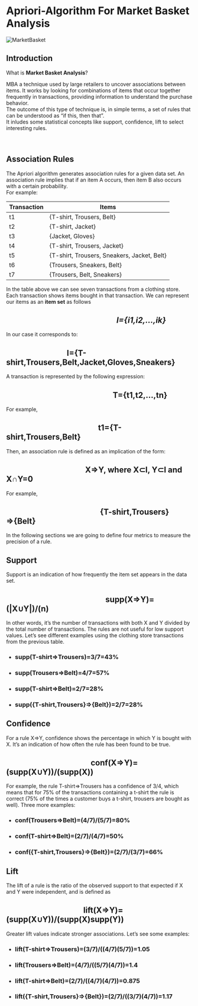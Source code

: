 # Apriori-Algorithm For Market Basket Analysis
![MarketBasket](https://user-images.githubusercontent.com/42936626/103854640-f6df8800-50d6-11eb-80a4-9fd55574cf95.jpg)

## Introduction

What is **Market Basket Analysis**?

MBA a technique used by large retailers to uncover associations between items. It works by looking for combinations of items that occur together frequently in transactions, providing information to understand the purchase behavior.<br />
The outcome of this type of technique is, in simple terms, a set of rules that can be understood as “if this, then that”.<br />
It inludes some statistical concepts  like support, confidence, lift to select interesting rules.<br /><br /><br />

## **Association Rules**
The Apriori algorithm generates association rules for a given data set. An association rule implies that if an item A occurs, then item B also occurs with a certain probability.</br>
For example:

Transaction | Items
------------ | ------------- 
t1	| {T-shirt, Trousers, Belt}
t2	| {T-shirt, Jacket}
t3	| {Jacket, Gloves}
t4	| {T-shirt, Trousers, Jacket}
t5	| {T-shirt, Trousers, Sneakers, Jacket, Belt}
t6	| {Trousers, Sneakers, Belt}
t7	| {Trousers, Belt, Sneakers}

In the table above we can see seven transactions from a clothing store. Each transaction shows items bought in that transaction. We can represent our items as an **item set** as follows</br>

##  &nbsp;&nbsp;&nbsp;&nbsp;&nbsp;&nbsp;&nbsp;&nbsp;&nbsp;&nbsp;&nbsp;&nbsp;&nbsp;&nbsp;&nbsp;&nbsp;&nbsp;&nbsp;&nbsp;&nbsp;&nbsp;&nbsp;&nbsp;&nbsp;&nbsp;&nbsp;&nbsp;&nbsp;&nbsp;&nbsp;&nbsp;&nbsp;&nbsp;&nbsp;&nbsp;&nbsp;&nbsp;&nbsp;&nbsp;&nbsp;&nbsp;&nbsp;&nbsp;&nbsp;&nbsp;&nbsp;&nbsp;&nbsp;&nbsp;&nbsp;&nbsp;&nbsp;&nbsp;&nbsp;&nbsp;&nbsp;&nbsp;&nbsp;&nbsp;  *I={i1,i2,...,ik}*

In our case it corresponds to:</br>
##  &nbsp;&nbsp;&nbsp;&nbsp;&nbsp;&nbsp;&nbsp;&nbsp;&nbsp;&nbsp;&nbsp;&nbsp;&nbsp;&nbsp;&nbsp;&nbsp;&nbsp;&nbsp;&nbsp;&nbsp;&nbsp;&nbsp;&nbsp;&nbsp;&nbsp;&nbsp;&nbsp;&nbsp;&nbsp;&nbsp;&nbsp;&nbsp; I={T-shirt,Trousers,Belt,Jacket,Gloves,Sneakers}

A transaction is represented by the following expression:

##  &nbsp;&nbsp;&nbsp;&nbsp;&nbsp;&nbsp;&nbsp;&nbsp;&nbsp;&nbsp;&nbsp;&nbsp;&nbsp;&nbsp;&nbsp;&nbsp;&nbsp;&nbsp;&nbsp;&nbsp;&nbsp;&nbsp;&nbsp;&nbsp;&nbsp;&nbsp;&nbsp;&nbsp;&nbsp;&nbsp;&nbsp;&nbsp;&nbsp;&nbsp;&nbsp;&nbsp;&nbsp;&nbsp;&nbsp;&nbsp;&nbsp;&nbsp;&nbsp;&nbsp;&nbsp;&nbsp;&nbsp;&nbsp;&nbsp;&nbsp;&nbsp;&nbsp;&nbsp;&nbsp;&nbsp;&nbsp;&nbsp; T={t1,t2,...,tn}

For example,
##  &nbsp;&nbsp;&nbsp;&nbsp;&nbsp;&nbsp;&nbsp;&nbsp;&nbsp;&nbsp;&nbsp;&nbsp;&nbsp;&nbsp;&nbsp;&nbsp;&nbsp;&nbsp;&nbsp;&nbsp;&nbsp;&nbsp;&nbsp;&nbsp;&nbsp;&nbsp;&nbsp;&nbsp;&nbsp;&nbsp;&nbsp;&nbsp;&nbsp;&nbsp;&nbsp;&nbsp;&nbsp;&nbsp;&nbsp;&nbsp;&nbsp;&nbsp;&nbsp;&nbsp;&nbsp;&nbsp;&nbsp;&nbsp;&nbsp; t1={T-shirt,Trousers,Belt}

Then, an association rule is defined as an implication of the form:

##  &nbsp;&nbsp;&nbsp;&nbsp;&nbsp;&nbsp;&nbsp;&nbsp;&nbsp;&nbsp;&nbsp;&nbsp;&nbsp;&nbsp;&nbsp;&nbsp;&nbsp;&nbsp;&nbsp;&nbsp;&nbsp;&nbsp;&nbsp;&nbsp;&nbsp;&nbsp;&nbsp;&nbsp;&nbsp;&nbsp;&nbsp;&nbsp;&nbsp;&nbsp;&nbsp;&nbsp;&nbsp;&nbsp;&nbsp;&nbsp;&nbsp;&nbsp; X⇒Y, where X⊂I, Y⊂I and X∩Y=0

For example,

##  &nbsp;&nbsp;&nbsp;&nbsp;&nbsp;&nbsp;&nbsp;&nbsp;&nbsp;&nbsp;&nbsp;&nbsp;&nbsp;&nbsp;&nbsp;&nbsp;&nbsp;&nbsp;&nbsp;&nbsp;&nbsp;&nbsp;&nbsp;&nbsp;&nbsp;&nbsp;&nbsp;&nbsp;&nbsp;&nbsp;&nbsp;&nbsp;&nbsp;&nbsp;&nbsp;&nbsp;&nbsp;&nbsp;&nbsp;&nbsp;&nbsp;&nbsp;&nbsp;&nbsp;&nbsp;&nbsp;&nbsp;&nbsp;&nbsp;&nbsp; {T-shirt,Trousers}⇒{Belt}

In the following sections we are going to define four metrics to measure the precision of a rule.

## **Support**
Support is an indication of how frequently the item set appears in the data set.

##  &nbsp;&nbsp;&nbsp;&nbsp;&nbsp;&nbsp;&nbsp;&nbsp;&nbsp;&nbsp;&nbsp;&nbsp;&nbsp;&nbsp;&nbsp;&nbsp;&nbsp;&nbsp;&nbsp;&nbsp;&nbsp;&nbsp;&nbsp;&nbsp;&nbsp;&nbsp;&nbsp;&nbsp;&nbsp;&nbsp;&nbsp;&nbsp;&nbsp;&nbsp;&nbsp;&nbsp;&nbsp;&nbsp;&nbsp;&nbsp;&nbsp;&nbsp;&nbsp;&nbsp;&nbsp;&nbsp;&nbsp;&nbsp;&nbsp;&nbsp;&nbsp;&nbsp;&nbsp; supp(X⇒Y)=(|X∪Y|)/(n)

In other words, it’s the number of transactions with both X and Y divided by the total number of transactions. The rules are not useful for low support values. Let’s see different examples using the clothing store transactions from the previous table.

* ### supp(T-shirt⇒Trousers)=3/7=43%
* ### supp(Trousers⇒Belt)=4/7=57%
* ### supp(T-shirt⇒Belt)=2/7=28%
* ### supp({T-shirt,Trousers}⇒{Belt})=2/7=28% </br>

## **Confidence**
For a rule X⇒Y, confidence shows the percentage in which Y is bought with X. It’s an indication of how often the rule has been found to be true.

##  &nbsp;&nbsp;&nbsp;&nbsp;&nbsp;&nbsp;&nbsp;&nbsp;&nbsp;&nbsp;&nbsp;&nbsp;&nbsp;&nbsp;&nbsp;&nbsp;&nbsp;&nbsp;&nbsp;&nbsp;&nbsp;&nbsp;&nbsp;&nbsp;&nbsp;&nbsp;&nbsp;&nbsp;&nbsp;&nbsp;&nbsp;&nbsp;&nbsp;&nbsp;&nbsp;&nbsp;&nbsp;&nbsp;&nbsp;&nbsp;&nbsp;&nbsp;&nbsp;&nbsp;&nbsp; conf(X⇒Y)=(supp(X∪Y))/(supp(X))

For example, the rule T-shirt⇒Trousers has a confidence of 3/4, which means that for 75% of the transactions containing a t-shirt the rule is correct (75% of the times a customer buys a t-shirt, trousers are bought as well). Three more examples:

* ### conf(Trousers⇒Belt)=(4/7)/(5/7)=80%

* ### conf(T-shirt⇒Belt)=(2/7)/(4/7)=50%

* ### conf({T-shirt,Trousers}⇒{Belt})=(2/7)/(3/7)=66%

## **Lift**
The lift of a rule is the ratio of the observed support to that expected if X and Y were independent, and is defined as

##  &nbsp;&nbsp;&nbsp;&nbsp;&nbsp;&nbsp;&nbsp;&nbsp;&nbsp;&nbsp;&nbsp;&nbsp;&nbsp;&nbsp;&nbsp;&nbsp;&nbsp;&nbsp;&nbsp;&nbsp;&nbsp;&nbsp;&nbsp;&nbsp;&nbsp;&nbsp;&nbsp;&nbsp;&nbsp;&nbsp;&nbsp;&nbsp;&nbsp;&nbsp;&nbsp;&nbsp;&nbsp;&nbsp;&nbsp;&nbsp;&nbsp; lift(X⇒Y)=(supp(X∪Y))/(supp(X)supp(Y))

Greater lift values indicate stronger associations. Let’s see some examples:

* ### lift(T-shirt⇒Trousers)=(3/7)/((4/7)(5/7))=1.05

* ### lift(Trousers⇒Belt)=(4/7)/((5/7)(4/7))=1.4

* ### lift(T-shirt⇒Belt)=(2/7)/((4/7)(4/7))=0.875

* ### lift({T-shirt,Trousers}⇒{Belt})=(2/7)/((3/7)(4/7))=1.17